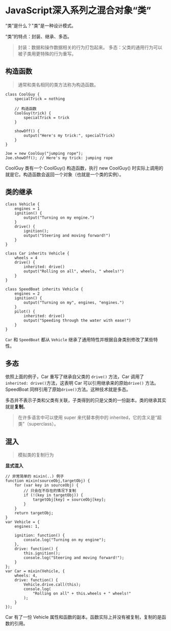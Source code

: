 # JavaScript深入系列之混合对象“类”

“类”是什么？"类"是一种设计模式。

“类”的特点：封装、继承、多态。

> 封装：数据和操作数据相关的行为打包起来。
> 多态：父类的通用行为可以被子类用更特殊的行为重写。

## 构造函数

> 通常和类名相同的类方法称为构造函数。

```
class CoolGuy {
    specialTrick = nothing
    
    // 构造函数
    CoolGuy(trick) { 
        specialTrick = trick
    }
    
    showOff() {
        output("Here's my trick:", specialTrick)
    }
}

Joe = new CoolGuy("jumping rope");
Joe.showOff(); // Here's my trick: jumping rope
```

CoolGuy 类有一个 CoolGuy() 构造函数，执行 new CoolGuy() 时实际上调用的就是它。构造函数会返回一个对象（也就是一个类的实例）。

## 类的继承

```
class Vehicle {
    engines = 1
    ignition() {
        output("Turning on my engine.")
    }
    drive() {
        ignition();
        output("Steering and moving forward!")
    }
}

class Car inherits Vehicle {
    wheels = 4
    drive() {
        inherited: drive()
        output("Rolling on all", wheels, " wheels!")
    }
}

class SpeedBoat inherits Vehicle {
    engines = 2 
    ignition() {
        output("Turning on my", engines, "engines.")
    }
    pilot() {
        inherited: drive()
        output("Speeding through the water with ease!")
    }
}
```

`Car` 和 `SpeedBoat` 都从 `Vehicle` 继承了通用特性并根据自身类别修改了某些特性。


## 多态

依照上面的例子，Car 重写了继承自父类的 `drive()` 方法，Car 调用了`inherited: drive()`方法，这表明 Car 可以引用继承来的原始`drive()` 方法。SpeedBoat 同样引用了原始`drive()`方法。这种技术就是多态。

多态并不表示子类和父类有关联，子类得到的只是父类的一份副本。类的继承其实就是**复制**。

> 在许多语言中可以使用 super 来代替本例中的 inherited，它的含义是“超类”（superclass）。


## 混入

> 模拟类的复制行为

**显式混入**

```
// 非常简单的 mixin(..) 例子
function mixin(sourceObj,targetObj) {
    for (var key in sourceObj) {
        // 只会在不存在的情况下复制
        if (!(key in targetObj)) {
            targetObj[key] = sourceObj[key];
        }   
    }    
    return targetObj;
}
var Vehicle = {
    engines: 1,
    
    ignition: function() {
        console.log("Turning on my engine");
    },
    drive: function() {
        this.ignition();
        console.log("Steering and moving forward!");
    }
};
var Car = mixin(Vehicle, {
    wheels: 4,
    drive: function() {
        Vehicle.drive.call(this);
        console.log(
            "Rolling on all" + this.wheels + " wheels!"
        );
    }
});
```

Car 有了一份 Vehicle 属性和函数的副本。函数实际上并没有被复制，复制的是函数的引用。 


